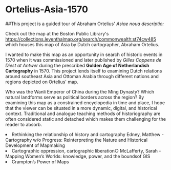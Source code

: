 # Ortelius-Asia-1570

##This project is a  guided tour of Abraham Ortelius' <i> Asiae noua descriptio: </i> 

Check out the map at the Boston Public Library's https://collections.leventhalmap.org/search/commonwealth:st74cw485 which houses this map of Asia by Dutch cartographer, Abraham Ortelius.


I wanted to make this map as an opportunity in search of historic events in 1570 when it was commissioned and later published by <i> Gilles Coppens de Diest at Antwer </i> during the prescribed <b> Golden Age of Netherlandish Cartography</b> in 1570. This project lends itself to examining Dutch relations around southeast Asia and Ottoman Arabia through  different nations and regions depicted on Ortelius' map. 

Who was the Wanli Emperor of China during the Ming Dynasty? Which natural landforms serve as political borders across the region? By examining this map as a constrained encyclopedia in time and place, I hope that the viewer can be situated in a more dynamic, digital, and historical context. Traditional and analogue teaching methods of historiography are often considered static and detached which makes them challenging for the reader to absorb. 

<li>Rethinking the relationship of history and cartography Edney, Matthew - ​Cartography w/o Progress: Reinterpreting the Nature and Historical Development of Mapmaking</li>
  
<li>​Cartographic oppression, cartographic liberation○ McLafferty, Sarah - ​Mapping Women’s Worlds: knowledge, power, and the boundsof GIS </li>


<li>Crampton’s ​Power of Maps ​ </li> 
